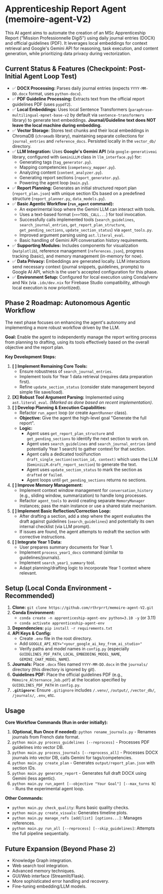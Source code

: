 # Apprenticeship Report Agent (memoire-agent-V2)

This AI agent aims to automate the creation of an MSc Apprenticeship Report ("Mission Professionnelle Digi5") using daily journal entries (DOCX) and official guidelines (PDF). It leverages local embeddings for context retrieval and Google's Gemini API for reasoning, task execution, and content generation, while prioritizing data privacy during vectorization.

## Current Status & Features (Checkpoint: Post-Initial Agent Loop Test)

*   ✅ **DOCX Processing:** Parses daily journal entries (expects `YYYY-MM-DD.docx` format, uses `python-docx`).
*   ✅ **PDF Guideline Processing:** Extracts text from the official report guidelines PDF (uses `pypdf2`).
*   ✅ **Local Embeddings:** Uses local Sentence Transformers (`paraphrase-multilingual-mpnet-base-v2` by default via `sentence-transformers` library) to generate text embeddings. **Journal/Guideline text does NOT leave the local machine during embedding.**
*   ✅ **Vector Storage:** Stores text chunks and their local embeddings in ChromaDB (`chromadb` library), maintaining separate collections for `journal_entries` and `reference_docs`. Persisted locally in the `vector_db/` directory.
*   ✅ **LLM Integration:** Uses **Google's Gemini API** (via `google-generativeai` library, configured with `GeminiLLM` class in `llm_interface.py`) for:
    *   Generating tags (`tag_generator.py`).
    *   Mapping competencies (`competency_mapper.py`).
    *   Analyzing content (`content_analyzer.py`).
    *   Generating report sections (`report_generator.py`).
    *   Powering the agent loop (`main.py`).
*   ✅ **Report Planning:** Generates an initial structured report plan (`report_plan.json`) with unique section IDs based on a predefined structure (`report_planner.py`, `data_models.py`).
*   ✅ **Basic Agentic Workflow (`run_agent` command):**
    *   An experimental loop where the Gemini LLM can interact with tools.
    *   Uses a text-based format (`>>>TOOL_CALL...`) for tool invocation.
    *   Successfully calls implemented tools (`search_guidelines`, `search_journal_entries`, `get_report_plan_structure`, `get_pending_sections`, `update_section_status`) via `agent_tools.py`.
    *   Improved argument parsing using `ast.literal_eval`.
    *   Basic handling of Gemini API conversation history requirements.
*   ✅ **Supporting Modules:** Includes components for visualization (`matplotlib`), reference management (`references.json`), progress tracking (basic), and memory management (in-memory for now).
*   ✅ **Data Privacy:** Embeddings are generated locally. LLM interactions send necessary context (journal snippets, guidelines, prompts) to Google AI API, which is the user's accepted configuration for this phase.
*   ✅ **Environment Setup:** Configured for local execution using Conda/venv and Nix (via `.idx/dev.nix` for Firebase Studio compatibility, although local execution is now prioritized).

## Phase 2 Roadmap: Autonomous Agentic Workflow

The next phase focuses on enhancing the agent's autonomy and implementing a more robust workflow driven by the LLM.

**Goal:** Enable the agent to independently manage the report writing process from planning to drafting, using its tools effectively based on the overall objective and the report plan.

**Key Development Steps:**

1.  **[ ] Implement Remaining Core Tools:**
    *   Ensure robustness of `search_journal_entries`.
    *   Implement tools for Year 1 data retrieval (requires data preparation first).
    *   Refine `update_section_status` (consider state management beyond simple file save/load).
2.  **[X] Robust Tool Argument Parsing:** Implemented using `ast.literal_eval`. *(Marked as done based on recent implementation)*.
3.  **[ ] Develop Planning & Execution Capabilities:**
    *   Refactor `run_agent` loop (or create `AgentRunner` class).
    *   **Objective:** Give the agent the high-level goal "Generate the full report".
    *   **Logic:**
        *   Agent uses `get_report_plan_structure` and `get_pending_sections` to identify the next section to work on.
        *   Agent uses `search_guidelines` and `search_journal_entries` (and potentially Year 1 search) to gather context for that section.
        *   Agent calls a dedicated tool/function `draft_single_section(section_id, context)` which uses the LLM (`GeminiLLM.draft_report_section`) to generate the text.
        *   Agent uses `update_section_status` to mark the section as `drafted` or `failed`.
        *   Agent loops until `get_pending_sections` returns no sections.
4.  **[ ] Improve Memory Management:**
    *   Implement context window management for `conversation_history` (e.g., sliding window, summarization) to handle long processes.
    *   Refactor `agent_tools` to avoid creating separate `MemoryManager` instances; pass the main instance or use a shared state mechanism.
5.  **[ ] Implement Basic Reflection/Correction Loop:**
    *   After drafting a section, add a step where the agent evaluates the draft against guidelines (`search_guidelines`) and potentially its own internal checklist (via LLM prompt).
    *   If issues are found, the agent attempts to redraft the section with corrective instructions.
6.  **[ ] Integrate Year 1 Data:**
    *   User prepares summary documents for Year 1.
    *   Implement `process_year1_docs` command (similar to guidelines/journals).
    *   Implement `search_year1_summary` tool.
    *   Adapt planning/drafting logic to incorporate Year 1 context where relevant.

## Setup (Local Conda Environment - Recommended)

1.  **Clone:** `git clone https://github.com/rthrprrt/memoire-agent-V2.git`
2.  **Conda Environment:**
    *   `conda create -n apprenticeship-agent-env python=3.10 -y` (or 3.11)
    *   `conda activate apprenticeship-agent-env`
3.  **Dependencies:** `pip install -r requirements.txt`
4.  **API Keys & Config:**
    *   Create `.env` file in the root directory.
    *   Add `GOOGLE_API_KEY="<your_google_ai_key_from_ai_studio>"`
    *   Verify paths and model names in `config.py` (especially `GUIDELINES_PDF_PATH`, `LOCAL_EMBEDDING_MODEL_NAME`, `GEMINI_CHAT_MODEL_NAME`).
5.  **Journals:** Place `.docx` files named `YYYY-MM-DD.docx` in the `journals/` directory (this directory is ignored by git).
6.  **Guidelines PDF:** Place the official guidelines PDF (e.g., `Mémoire_Alternance_Job.pdf`) at the location specified by `GUIDELINES_PDF_PATH` in `config.py`.
7.  **`.gitignore`:** Ensure `.gitignore` includes `/.venv/`, `/output/`, `/vector_db/`, `/journals/`, `.env`, etc.

## Usage

**Core Workflow Commands (Run in order initially):**

1.  **(Optional, Run Once if needed):** `python rename_journals.py` - Renames journals from French date format.
2.  `python main.py process_guidelines [--reprocess]` - Processes PDF guidelines into vector DB.
3.  `python main.py process_journals [--reprocess_all]` - Processes DOCX journals into vector DB, calls Gemini for tags/competencies.
4.  `python main.py create_plan` - Generates `output/report_plan.json` with section IDs.
5.  `python main.py generate_report` - Generates full draft DOCX using Gemini (less agentic).
6.  `python main.py run_agent [--objective "Your Goal"] [--max_turns N]` - Runs the experimental agent loop.

**Other Commands:**

*   `python main.py check_quality`: Runs basic quality checks.
*   `python main.py create_visuals`: Generates timeline plots.
*   `python main.py manage_refs [add|list] [options...]`: Manages references.
*   `python main.py run_all [--reprocess] [--skip_guidelines]`: Attempts the full pipeline sequentially.

## Future Expansion (Beyond Phase 2)

*   Knowledge Graph integration.
*   Web search tool integration.
*   Advanced memory techniques.
*   GUI/Web interface (Streamlit/Flask).
*   More sophisticated error handling and recovery.
*   Fine-tuning embedding/LLM models.